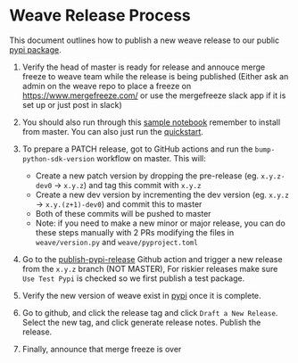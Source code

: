 # Weave Release Process

This document outlines how to publish a new weave release to our public [pypi package](https://pypi.org/project/weave/).

1. Verify the head of master is ready for release and annouce merge freeze to weave team while the release is being published (Either ask an admin on the weave repo to place a freeze on https://www.mergefreeze.com/ or use the mergefreeze slack app if it is set up or just post in slack)

2. You should also run through this [sample notebook](https://colab.research.google.com/drive/1DmkLzhFCFC0OoN-ggBDoG1nejGw2jQZy#scrollTo=29hJrcJQA7jZ) remember to install from master. You can also just run the [quickstart](http://wandb.me/weave_colab).

3. To prepare a PATCH release, got to GitHub actions and run the `bump-python-sdk-version` workflow on master. This will:
   - Create a new patch version by dropping the pre-release (eg. `x.y.z-dev0` -> `x.y.z`) and tag this commit with `x.y.z`
   - Create a new dev version by incrementing the dev version (eg. `x.y.z` -> `x.y.(z+1)-dev0`) and commit this to master
   - Both of these commits will be pushed to master
   - Note: if you need to make a new minor or major release, you can do these steps manually with 2 PRs modifying the files in `weave/version.py` and `weave/pyproject.toml`

4. Go to the [publish-pypi-release](https://github.com/wandb/weave/actions/workflows/release.yaml) Github action and trigger a new release from the `x.y.z` branch (NOT MASTER), For riskier releases make sure `Use Test Pypi` is checked so we first publish a test package.

5. Verify the new version of weave exist in [pypi](https://pypi.org/project/weave/) once it is complete.

6. Go to github, and click the release tag and click `Draft a New Release`. Select the new tag, and click generate release notes. Publish the release.

7. Finally, announce that merge freeze is over
